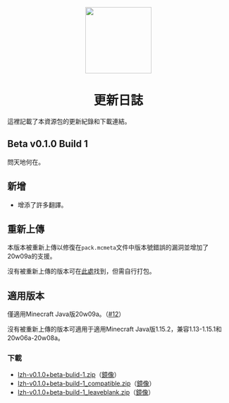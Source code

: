  <!-- 
START Logo & title area
--><p align="center">
  <img src="https://mcwiki-1301161188.cos.ap-hongkong.myqcloud.com/github/minecraft-lzh/logo1.png" width="150">
  <h1 align="center">更新日誌</h1>
</p><!-- 
END Logo & title area
--><!-- 
Colla注意！
在發布更新前請務必在群內告知！大型更新（例：v0.1.0、v0.2.0、v0.3.0等等）只能在週末發布！
每一個release都有兩個下載連結：一個是Github release，另一個是電量的對象儲存（可在release發布時@電量 提示，若無回應，只留release的連結也可）！
每個release必須在這裏發布更新紀錄！release必須有完整的更新紀錄！不許有任何一點漏寫！
展示diff的GfM：
```diff
+ 添加的內容
- 刪去的內容
! 有問題的內容
# 其他內容
```
版本號格式：
遵循類Semantic Versioning命名方式。
簡單來說是MAJOR.MINOR.PATCH+EXTRA
MAJOR：現階段保持0
MINOR：新增對Minecraft版本的支持或大量的新翻譯發布
PATCH：新增翻譯/修復漏洞
EXTRA：只允許包含ASCII數字、小寫字母和-號。例：+rc1、+snapshot
更新發布格式：
(1) release
## Pre-release v0.1.0
一段版本簡介文字
### 新增
*
### 更改
*
### 適用版本
適用Minecraft Java版1.14.4-1.15.2，兼容Minecraft Java版1.13-1.14.3和20w06a-20w08a。
### 下載
* [lzh-v0.1.0.zip](cos通道)（[鏡像](github-release通道)）
* [lzh-v0.1.0_xxx.zip](cos通道)（[鏡像](github-release通道)）
(2) beta（在github原生release中請標示為pre-release）
## Beta v0.1.1 Build 1
一段版本簡介文字
### 新增
*
### 更改
*
### 下載
* [lzh-v0.1.1+beta-bulid-1.zip](cos通道)（[鏡像](github-release通道)）
* [lzh-v0.1.1+beta-build-1_xxx.zip](cos通道)（[鏡像](github-release通道)）
----
在alpha階段暫加上項目進度。
-->

這裡記載了本資源包的更新紀錄和下載連結。
## Beta v0.1.0 Build 1
問天地何在。
## 新增
* 增添了許多翻譯。
## 重新上傳
本版本被重新上傳以修復在`pack.mcmeta`文件中版本號錯誤的漏洞並增加了20w09a的支援。

沒有被重新上傳的版本可在[此處](https://github.com/dianliang233/minecraft-lzh/releases/tag/v0.1.0%2Bbeta-build-1)找到，但需自行打包。
## 適用版本
僅適用Minecraft Java版20w09a。（[#12](https://github.com/dianliang233/minecraft-lzh/issues/12)）

沒有被重新上傳的版本可適用于適用Minecraft Java版1.15.2，兼容1.13-1.15.1和20w06a-20w08a。
### 下載
* [lzh-v0.1.0+beta-bulid-1.zip](https://dianliang-oss-1301161188.cos.ap-shanghai.myqcloud.com/lzh/v0.1.0/build-1/lzh-v0.1.0%2Bbeta-bulid-1.zip)（[鏡像](https://github.com/dianliang233/minecraft-lzh/releases/tag/v0.1.0%2Bbeta-build-1)）
* [lzh-v0.1.0+beta-build-1_compatible.zip](https://dianliang-oss-1301161188.cos.ap-shanghai.myqcloud.com/lzh/v0.1.0/build-1/lzh-v0.1.0%2Bbeta-bulid-1_compatible.zip)（[鏡像](https://github.com/dianliang233/minecraft-lzh/releases/tag/v0.1.0%2Bbeta-build-1)）
* [lzh-v0.1.0+beta-build-1_leaveblank.zip](https://dianliang-oss-1301161188.cos.ap-shanghai.myqcloud.com/lzh/v0.1.0/build-1/lzh-v0.1.0%2Bbeta-bulid-1_leaveblank.zip)（[鏡像](https://github.com/dianliang233/minecraft-lzh/releases/tag/v0.1.0%2Bbeta-build-1)）
